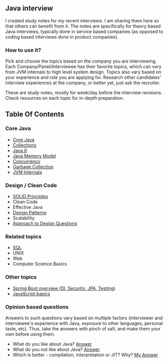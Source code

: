 ## Java interview

I created study notes for my recent interviews. I am sharing them here so that others can benefit from it. 
The notes are specifically for theory based Java interviews, typically done in service based companies 
(as opposed to coding based interviews done in product companies).  

### How to use it?

Pick and choose the topics based on the company you are interviewing. 
Each Company/Panel/Interviewee has their favorite topics, which can vary from JVM internals to high level system design. 
Topics also vary based on your experience and role you are applying for. 
Research other candidates' interview experiences at the company, or better yet, just ask the recruiter.

These are study notes, mostly for week/day before the interview revisions. Check resources on each topic 
for in-depth preparation. 

## Table Of Contents 

### Core Java

- [Core Java](topics/core/core-java.md)
- [Collections](topics/core/collections.md)
- [Java 8](topics/core/java-8.md)
- [Java Memory Model](topics/core/java-memory-model.md)
- [Concurrency](topics/core/concurrency.md)
- [Garbage Collection](topics/core/garbage-collection.md)
- [JVM Internals](topics/core/jvm-internals.md)

### Design / Clean Code

- [SOLID Principles](topics/design/solid.md)
- Clean Code
- Effective Java
- [Design Patterns](topics/design/design-patterns.md)
- Scalability
- [Approach to Design Questions](topics/design/approach.md)

### Related topics

- [SQL](topics/related/sql.md) 
- UNIX 
- Web
- Computer Science Basics

### Other topics 

- [Spring Boot overview (DI, Security, JPA, Testing)](http://http://deepakvadgama.com/blog/spring-boot-wonders/)
- [JavaScript basics]()

### Opinion based questions

Answers to such questions vary based on multiple factors (interviewer and interviewee's experience with Java, exposure to other languages, personal taste, etc). Thus, take the answers with pinch of salt, and make them your own before using them.

- What do you like about Java? [Answer](topics/opinion/myanswers.md#what-do-you-like-about-java)
- What do you not like about Java? [Answer](topics/opinion/myanswers.md#what-do-you-not-like-about-java)
- Which is better - compilation, interpretation or JIT? Why? [My Answer](topics/opinion/myanswers.md#importance-of-compile-time-vs-jit)
